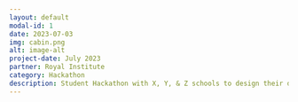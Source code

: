 ```yaml
---
layout: default
modal-id: 1
date: 2023-07-03
img: cabin.png
alt: image-alt
project-date: July 2023
partner: Royal Institute
category: Hackathon
description: Student Hackathon with X, Y, & Z schools to design their dream London in 2050 using open source tools like Open Street Map and A/B Street.
---
```


